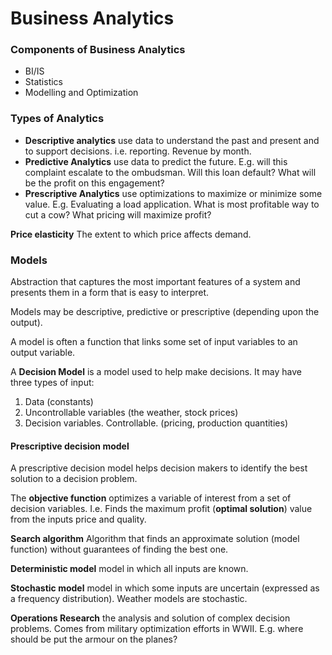 Business Analytics
==================

### Components of Business Analytics

* BI/IS
* Statistics
* Modelling and Optimization 

<!---
  <question>What are the components of business analytics?</question>
  <answer>BI / IS, statistics, modelling and optimization</answer>
--->

### Types of Analytics

* **Descriptive analytics** use data to understand the past and present and to support decisions. i.e. reporting. Revenue by month. 
* **Predictive Analytics** use data to predict the future. E.g. will this complaint escalate to the ombudsman. Will this loan default? What will be the profit on this engagement?
* **Prescriptive Analytics** use optimizations to maximize or minimize some value. E.g. Evaluating a load application. What is most profitable way to cut a cow? What pricing will maximize profit?

<!---
  <question>What is descriptive analytics?</question>
  <answer>formatting data for understanding. Creating information from historical data.</answer>
  <question>What is predictive analytics?</question>
  <answer>using data to predict the future</answer>
  <question>What is prescriptive analytics?</question>
  <answer>Using data to maximize or minimize some value. Using data to facilitate decision making.</answer>
--->

**Price elasticity** The extent to which price affects demand. 

<!---
  <question>What is price elasticity?</question>
  <answer>The extent to which price affects demand.</answer>
--->

### Models

<!---
  <question>What is a model?</question>
  <answer>Abstraction that captures the most important features of a system and presents them in a form that is easy to interpret. </answer>
--->

Abstraction that captures the most important features of a system and presents them in a form that is easy to interpret. 

Models may be descriptive, predictive or prescriptive (depending upon the output). 

A model is often a function that links some set of input variables to an output variable. 

A **Decision Model** is a model used to help make decisions. It may have three types of input:

1. Data (constants)
1. Uncontrollable variables (the weather, stock prices)
1. Decision variables. Controllable. (pricing, production quantities)

#### Prescriptive decision model

A prescriptive decision model helps decision makers to identify the best solution to a decision problem.

The **objective function** optimizes a variable of interest from a set of decision variables. I.e. Finds the maximum profit (**optimal solution**) value from the inputs price and quality. 

**Search algorithm** Algorithm that finds an approximate solution (model function) without guarantees of finding the best one. 

**Deterministic model** model in which all inputs are known.

**Stochastic model** model in which some inputs are uncertain (expressed as a frequency distribution). Weather models are stochastic.

**Operations Research** the analysis and solution of complex decision problems. Comes from military optimization efforts in WWII. E.g. where should be put the armour on the planes? 
